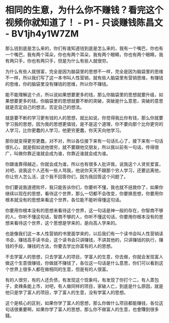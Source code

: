 # 相同的生意，为什么你不赚钱？看完这个视频你就知道了！ - P1 - 只谈赚钱陈昌文 - BV1jh4y1W7ZM

那么钱到底是怎么来的，你们有谁知道钱到底是怎么来的，我有一个嘴巴，你也有一个嘴巴，我有两个耳朵，你也有两个耳朵，我有两个眼睛，你也有两个眼睛，我有两只手，你也有两只手，但是为什么有些人就很穷。

为什么有些人就很富，完全是因为脑袋里的思想不一样，完全是因为脑袋里的思维不一样，所以我们写了这一本书叫人性营销，就有些人脑袋里有营销思维，有赚钱的思维，你的脑袋里没有赚钱的思维，所以你不赚钱。

能不能理解这个点，所以说如果想要更多的钱，那么你脑袋里的思想就要升级，如果想要更多的钱，你脑袋里的思想就要不断的突破，突破是什么意思，突破的意思就是否定自己的想法，否定自己的想法。

就是要不断的学习更有钱的人的思想，就比如说，你觉得我比你有钱，那么你就要学习我的思想，因为我的思想更值钱，是不是这个道理，你不要向那个比你更穷的人学习，比你更蠢的人学习，他更穷更蠢，你天天向他学习。

那你就变得更穷更蠢，对不对，所以各位接下来有一句话扎心了，接下来有一句话很扎心，就是假如说他很穷，就不要跟他交朋友，所以我以前有一句话，传得很广，叫做你靠近谁就会成为谁，你靠近谁就会成为谁。

你跟谁靠得越近，你就会成为谁，所以也有很多人批评我，说我这个人贤贫爱富，对吧，说我这个人还有一些人骂我，他说你天天不跟那个穷人学习，还要远离他，你让穷人怎么活，这个我不回答你们，因为我回答这个问题了。

你们要说我道德败坏，我只能告诉你们，你要听不懂，我也就不拯救你了，如果你继续以现在的思想，看待这个世界，那么一切都不会改变，你要换思想，你要用你根本就没有的思想来看这个世界，各位能不能听得懂这句话。

你要用你根本没有的思想来看待这个世界，这一句话是神一般的存在，你智商不够的人，你听不懂这句话，智商不够的人，你听不懂这句话，你要用你根本没有的思想来看待这个世界，这个思想是学来的，是向高人学来的。

也是像我们这一本人性营销的书里面学来的，以后我们有一个读书会叫人性营销读书会，赚钱高手读书会，这个读书会只讲赚钱，不讲其他的，只讲赚钱的执行，赚钱的手段，赚钱的方法，你要去学比你富有的人的思想。

不去学富人的思想，只去学富人的项目，学富人的生意，你去做，你就会发现富人做这个生意很赚钱，你做就不赚钱了，各位这一句话是什么意思，你们可以看到这个世界上很多人都在做相同的生意，但是有的人很富。

有的人很穷，有的人还负债，有发现这个现象吗，有发现了你打个二，有人蒸包子，卖辣条能上市，对吧，有人做同样的项目，家破人亡，到底是什么原因，就是他只是学了富人的项目，学了富人的生意，没有学富人的思想。

这个是核心的区别，如果你学了富人的思想，那么你做什么项目都能赚钱，各位这句话很重要啊，如果你学了富人的思想，那么你不做富人的生意，也會賺到很多錢。


